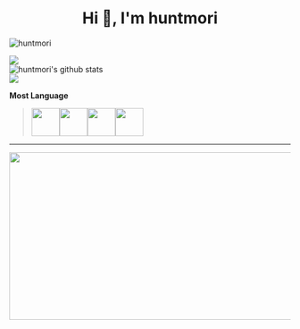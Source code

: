 
<h1 align="center">Hi 👋, I'm huntmori</h1>
<p align="left"> <img src="https://komarev.com/ghpvc/?username=huntmori&label=Profile%20views&color=0e75b6&style=flat" alt="huntmori" /> </p>


<a href="https://opgc.me/#/users/huntmori" target="_blank"><img src="https://api.opgc.me/githubs/users/huntmori/tag/?theme=basic" /></a><br>
 ![huntmori's github stats](https://github-readme-stats.vercel.app/api?username=huntmori&show_icons=true&count_private=true)<br>
 ![](https://github-readme-stats.vercel.app/api/top-langs/?username=huntmori&layout=compact)<br>

<b>Most Language</b>
> <img src="https://cdn.jsdelivr.net/gh/devicons/devicon/icons/php/php-original.svg" style="width:50px"/><img src="https://cdn.jsdelivr.net/gh/devicons/devicon/icons/java/java-original.svg" style="width:50px"/><img src="https://cdn.jsdelivr.net/gh/devicons/devicon/icons/javascript/javascript-original.svg" style="width:50px"/><img src="https://cdn.jsdelivr.net/gh/devicons/devicon/icons/csharp/csharp-original.svg" style="width:50px"/>

<hr><a href="https://www.gitanimals.org/en_US?utm_medium=image&utm_source=huntmori&utm_content=farm">
<img
  src="https://render.gitanimals.org/farms/huntmori"
  width="600"
  height="300"
/>
</a>
